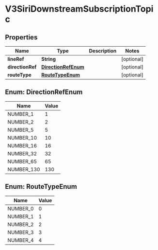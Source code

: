 # V3SiriDownstreamSubscriptionTopic

## Properties
Name | Type | Description | Notes
------------ | ------------- | ------------- | -------------
**lineRef** | **String** |  |  [optional]
**directionRef** | [**DirectionRefEnum**](#DirectionRefEnum) |  |  [optional]
**routeType** | [**RouteTypeEnum**](#RouteTypeEnum) |  |  [optional]

<a name="DirectionRefEnum"></a>
## Enum: DirectionRefEnum
Name | Value
---- | -----
NUMBER_1 | 1
NUMBER_2 | 2
NUMBER_5 | 5
NUMBER_10 | 10
NUMBER_16 | 16
NUMBER_32 | 32
NUMBER_65 | 65
NUMBER_130 | 130

<a name="RouteTypeEnum"></a>
## Enum: RouteTypeEnum
Name | Value
---- | -----
NUMBER_0 | 0
NUMBER_1 | 1
NUMBER_2 | 2
NUMBER_3 | 3
NUMBER_4 | 4
